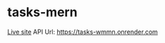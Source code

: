 # tasks-mern

<a href="https://tasks-todo-daily.netlify.app/">Live site</a>
API Url: https://tasks-wmmn.onrender.com
